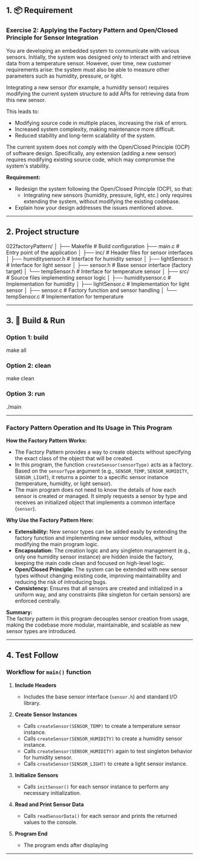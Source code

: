 
## 1. 📦 Requirement

### Exercise 2: Applying the Factory Pattern and Open/Closed Principle for Sensor Integration

You are developing an embedded system to communicate with various sensors. Initially, the system was designed only to interact with and retrieve data from a temperature sensor. However, over time, new customer requirements arise: the system must also be able to measure other parameters such as humidity, pressure, or light.

Integrating a new sensor (for example, a humidity sensor) requires modifying the current system structure to add APIs for retrieving data from this new sensor.

This leads to:
- Modifying source code in multiple places, increasing the risk of errors.
- Increased system complexity, making maintenance more difficult.
- Reduced stability and long-term scalability of the system.

The current system does not comply with the Open/Closed Principle (OCP) of software design. Specifically, any extension (adding a new sensor) requires modifying existing source code, which may compromise the system's stability.

**Requirement:**
- Redesign the system following the Open/Closed Principle (OCP), so that:
  - Integrating new sensors (humidity, pressure, light, etc.) only requires extending the system, without modifying the existing codebase.
- Explain how your design addresses the issues mentioned above.

---
## 2. Project structure
022factoryPattern/
│
├── Makefile                # Build configuration
├── main.c                  # Entry point of the application
│
├── inc/                    # Header files for sensor interfaces
│   ├── humiditysensor.h    # Interface for humidity sensor
│   ├── lightSensor.h       # Interface for light sensor
│   ├── sensor.h            # Base sensor interface (factory target)
│   └── tempSensor.h        # Interface for temperature sensor
│
├── src/                    # Source files implementing sensor logic
│   ├── humiditysensor.c    # Implementation for humidity 
│   ├── lightSensor.c       # Implementation for light sensor
│   ├── sensor.c            # Factory function and sensor handling
│   └── tempSensor.c        # Implementation for temperature 

---

## 3. 🔧 Build & Run

### Option 1: build

make all

### Option 2: clean 

make clean

### Option 3: run

./main

---
### Factory Pattern Operation and Its Usage in This Program

**How the Factory Pattern Works:**
- The Factory Pattern provides a way to create objects without specifying the exact class of the object that will be created.
- In this program, the function `createSensor(sensorType)` acts as a factory. Based on the `sensorType` argument (e.g., `SENSOR_TEMP`, `SENSOR_HUMIDITY`, `SENSOR_LIGHT`), it returns a pointer to a specific sensor instance (temperature, humidity, or light sensor).
- The main program does not need to know the details of how each sensor is created or managed. It simply requests a sensor by type and receives an initialized object that implements a common interface (`sensor`).

**Why Use the Factory Pattern Here:**
- **Extensibility:** New sensor types can be added easily by extending the factory function and implementing new sensor modules, without modifying the main program logic.
- **Encapsulation:** The creation logic and any singleton management (e.g., only one humidity sensor instance) are hidden inside the factory, keeping the main code clean and focused on high-level logic.
- **Open/Closed Principle:** The system can be extended with new sensor types without changing existing code, improving maintainability and reducing the risk of introducing bugs.
- **Consistency:** Ensures that all sensors are created and initialized in a uniform way, and any constraints (like singleton for certain sensors) are enforced centrally.

**Summary:**  
The factory pattern in this program decouples sensor creation from usage, making the codebase more modular, maintainable, and scalable as new sensor types are introduced.

---

## 4. Test Follow
### Workflow for `main()` function

1. **Include Headers**
   - Includes the base sensor interface (`sensor.h`) and standard I/O library.

2. **Create Sensor Instances**
   - Calls `createSensor(SENSOR_TEMP)` to create a temperature sensor instance.
   - Calls `createSensor(SENSOR_HUMIDITY)` to create a humidity sensor instance.
   - Calls `createSensor(SENSOR_HUMIDITY)` again to test singleton behavior for humidity sensor.
   - Calls `createSensor(SENSOR_LIGHT)` to create a light sensor instance.

3. **Initialize Sensors**
   - Calls `initSensor()` for each sensor instance to perform any necessary initialization.

4. **Read and Print Sensor Data**
   - Calls `readSensorData()` for each sensor and prints the returned values to the console.

5. **Program End**
   - The program ends after displaying

---


